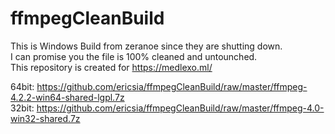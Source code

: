 # ffmpegCleanBuild
This is Windows Build from zeranoe since they are shutting down.<br>
I can promise you the file is 100% cleaned and untounched.<br>
This repository is created for https://medlexo.ml/<br>

64bit: https://github.com/ericsia/ffmpegCleanBuild/raw/master/ffmpeg-4.2.2-win64-shared-lgpl.7z
<br>32bit: https://github.com/ericsia/ffmpegCleanBuild/raw/master/ffmpeg-4.0-win32-shared.7z
